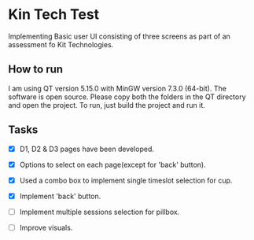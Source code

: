 # Kin Tech Test
Implementing Basic user UI consisting of three screens as part of an assessment fo Kit Technologies.


## How to run

I am using QT version 5.15.0 with MinGW version 7.3.0 (64-bit). The software is open source. Please copy both the folders in the QT directory and open the project. To run, just build the project and run it.


## Tasks 

- [x] D1, D2 & D3 pages have been developed.
- [x] Options to select on each page(except for 'back' button).
- [x] Used a combo box to implement single timeslot selection for cup.
- [x] Implement 'back' button.
- [ ] Implement multiple sessions selection for pillbox.
- [ ] Improve visuals.


